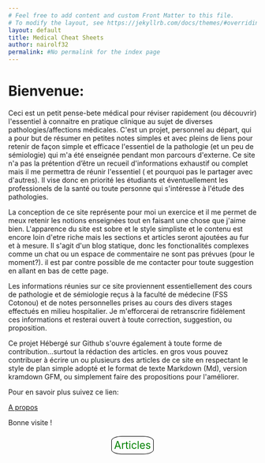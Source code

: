```yaml
---
# Feel free to add content and custom Front Matter to this file.
# To modify the layout, see https://jekyllrb.com/docs/themes/#overriding-theme-defaults
layout: default
title: Medical Cheat Sheets
author: nairolf32
permalink: #No permalink for the index page
---
```


# Bienvenue:

Ceci est un petit pense-bete médical pour réviser rapidement (ou découvrir)
l'essentiel à connaitre en pratique clinique au sujet de diverses pathologies/affections médicales.
C'est un projet, personnel au départ, qui a pour but de résumer en petites notes simples et avec pleins de liens pour retenir de façon simple et efficace l'essentiel de la pathologie (et un peu de sémiologie) qui m'a été enseignée pendant mon parcours d'externe. Ce site n'a pas la prétention d’être un recueil d'informations exhaustif ou complet mais il me permettra de réunir l'essentiel ( et pourquoi pas le partager avec d'autres). Il vise donc en priorité les étudiants et éventuellement les professionels de la santé ou toute personne qui s'intéresse à l'étude des pathologies.

La conception de ce site représente pour moi un exercice et il me permet de meux retenir les notions enseignées tout en faisant une chose que j'aime bien. L'apparence du site est sobre et le style simpliste et le contenu est encore loin d'etre riche mais les sections et articles seront ajoutées au fur et à mesure. Il s'agit d'un blog statique, donc les fonctionalités complexes comme un chat ou un espace de commentaire ne sont pas prévues (pour le moment?). il est par contre possible de me contacter pour toute suggestion en allant en bas de cette page.

Les informations réunies sur ce site proviennent essentiellement des cours de pathologie et de sémiologie reçus à la faculté de médecine (FSS Cotonou) et de notes personnelles prises au cours des divers stages effectués en milieu hospitalier. Je m'efforcerai de retranscrire fidèlement ces informations et resterai ouvert à toute correction, suggestion, ou proposition.

Ce projet Hébergé sur Github s'ouvre également à toute forme de contribution...surtout la rédaction des articles. en gros vous pouvez contribuer à écrire un ou plusieurs des articles de ce site en respectant le style de plan simple adopté et le format de texte Markdown (Md), version kramdown GFM, ou simplement faire des propositions pour l'améliorer.

Pour en savoir plus suivez ce lien:

<a href="{{ site.baseurl }}{% link about.markdown %}" class=""> A propos </a>

Bonne visite !

<div align=center style="margin-top:5%;">
<a href="{{ site.baseurl }}{% link cheatsheets.markdown %}" class="visit-btn"> Articles</a>
</div>

<style>
.visit-btn{border-radius:25%; padding:1%; font-size: 1.3rem; border: 1px black solid; text-decoration: none; outline: none;  background: none; color: green;}
.visit-btn:hover{text-decoration: none; background:green; color:white;}
</style>
